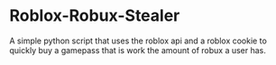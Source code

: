 # Roblox-Robux-Stealer
A simple python script that uses the roblox api and a roblox cookie to quickly buy a gamepass that is work the amount of robux a user has.
